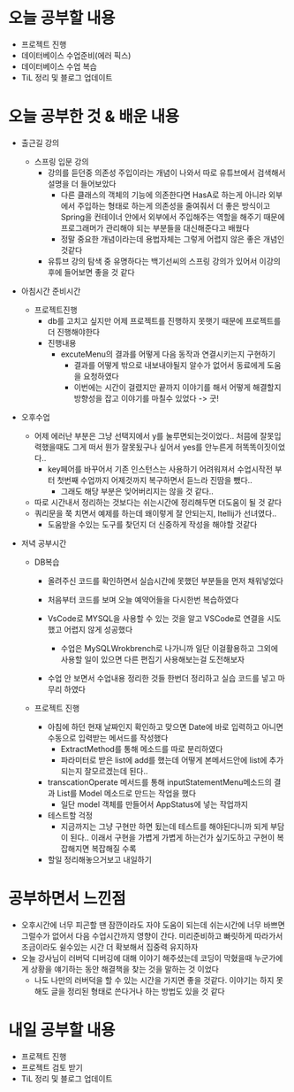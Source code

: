 # 오늘 공부할 내용

- 프로젝트 진행
- 데이터베이스 수업준비(에러 픽스)
- 데이터베이스 수업 복습
- TiL 정리 및 블로그 업데이트



# 오늘 공부한 것 & 배운 내용

- 출근길 강의
  - 스프링 입문 강의
    - 강의를 듣던중 의존성 주입이라는 개념이 나와서 따로 유튜브에서 검색해서 설명을 더 들어보았다
      - 다른 클래스의 객체의 기능에 의존한다면 HasA로 하는게 아니라 외부에서 주입하는 형태로 하는게 의존성을 줄여줘서 더 좋은 방식이고 Spring을 컨테이너 안에서 외부에서 주입해주는 역할을 해주기 때문에 프로그래머가 관리해야 되는 부분들을 대신해준다고 배웠다
      - 정말 중요한 개념이라는데 용법자체는 그렇게 어렵지 않은 좋은 개념인것같다
    - 유튜브 강의 탐색 중 유명하다는 백기선씨의 스프링 강의가 있어서 이강의 후에 들어보면 좋을 것 같다
  
- 아침시간 준비시간
  - 프로젝트진행
    - db를 고치고 싶지만 어제 프로젝트를 진행하지 못햇기 때문에 프로젝트를 더 진행해야한다
    - 진행내용
      - excuteMenu의 결과를 어떻게 다음 동작과 연결시키는지 구현하기
        - 결과를 어떻게 밖으로 내보내야될지 알수가 없어서 동료에게 도움을 요청하였다
        - 이번에는 시간이 걸렸지만 끝까지 이야기를 해서 어떻게 해결할지 방향성을 잡고 이야기를 마칠수 있었다 -> 굿!
  
- 오후수업

  - 어제 에러난 부분은 그냥 선택지에서 y를 눌루면되는것이었다.. 처믐에 잘못입력했을때도 그게 떠서 뭔가 잘못됬구나 싶어서 yes를 안누른게 허똑똑이짓이었다..
    - key페어를 바꾸어서 기존 인스턴스는 사용하기 어려워져서 수업시작전 부터 첫번째 수업까지 어제것까지 복구하면서 듣느라 진땀을 뺐다..
      - 그래도 해당 부분은 잊어버리지는 않을 것 같다..
  - 따로 시간내서 정리하는 것보다는 쉬는시간에 정리해두면 더도움이 될 것 같다
  - 쿼리문을 쭉 치면서 예제를 하는데 왜이렇게 잘 안되는지,  Itellij가 선녀였다..
    - 도움받을 수있는 도구를 찾던지 더 신중하게 작성을 해야할 것같다

- 저녁 공부시간

  - DB복습

    - 올려주신 코드를 확인하면서 실습시간에 못했던 부분들을 먼저 채워넣었다

    - 처음부터 코드를 보며 오늘 예약어들을 다시한번 복습하였다

    - VsCode로 MYSQL을 사용할 수 있는 것을 알고 VSCode로 연결을 시도했고 어렵지 않게 성공했다

      - 수업은 MySQLWrokbrench로 나가니까 일단 이걸활용하고 그외에 사용할 일이 있으면 다른 편집기 사용해보는걸 도전해보자

    - 수업 안 보면서 수업내용 정리한 것들 한번더 정리하고 실습 코드를 넣고 마무리 하였다

      

  - 프로젝트 진행
  
    - 아침에 하던 현재 날짜인지 확인하고 맞으면 Date에 바로 입력하고 아니면 수동으로 입력받는 메서드를 작성했다
      - ExtractMethod를 통해 메소드를 따로 분리하였다
      - 파라미터로 받은 list에 add를 했는데 어떻게 본메서드안에 list에 추가되는지 잘모르겠는데 된다..
    - transcationOperate 메서드를 통해 inputStatementMenu메소드의 결과 List를 Model 메소드로 만드는 작업을 했다
      - 일단 model 객체를 만들어서 AppStatus에 넣는 작업까지
    - 테스트할 걱정
      - 지금까지는 그냥 구현만 하면 됬는데 테스트를 해야된다니까 되게 부담이 된다.. 이래서 구현을 가볍게 가볍게 하는건가 싶기도하고 구현이 복잡해지면 복잡해질 수록 
    - 할일 정리해놓으거보고 내일하기

# 공부하면서 느낀점

- 오후시간에 너무 피곤할 땐 잠깐이라도 자야 도움이 되는데 쉬는시간에 너무 바쁘면 그럴수가 없어서 다음 수업시간까지 영향이 간다. 미리준비하고 빠릿하게 따라가서 조금이라도 쉴수있는 시간 더 확보해서 집중력 유지하자
- 오늘 강사님이 러버덕 디버깅에 대해 이야기 해주셨는데 코딩이 막혔을때 누군가에게 상황을 얘기하는 동안 해결책을 찾는 것을 말하는 것 이었다
  - 나도 나만의 러버덕을 할 수 있는 시간을 가지면 좋을 것같다. 이야기는 하지 못해도 글을 정리된 형태로 쓴다거나 하는 방법도 있을 것 같다

# 내일 공부할 내용

- 프로젝트 진행
- 프로젝트 검토 받기
- TiL 정리 및 블로그 업데이트












































